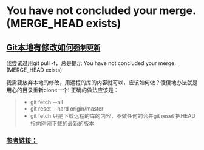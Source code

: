 
# You have not concluded your merge. (MERGE_HEAD exists)

## <u>Git本地有修改如何`强制更新`</u>

我尝试过用git pull -f，总是提示 You have not concluded your merge. (MERGE_HEAD exists)

我需要放弃本地的修改，用远程的库的内容就可以，应该如何做？傻傻地办法就是用心的目录重新clone一个!
正确的做法应该是：

> * git fetch --all
> * git reset --hard origin/master
> * git fetch 只是下载远程的库的内容，不做任何的合并git reset 把HEAD指向刚刚下载的最新的版本

### [参考链接：](http://stackoverflow.com/questions/1125968/force-git-to-overwrite-local-files-on-pull)